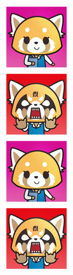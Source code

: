 ![light](./retsuko-day.png#only-light)

![dark](./retsuko-night.png#only-dark)

![light](./retsuko-day.png#gh-light-mode-only)

![dark](./retsuko-night.png#gh-dark-mode-only)
